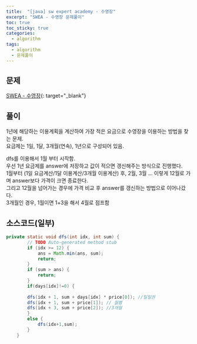 ```yaml
---
title:  "[java] sw expert academy - 수영장"
excerpt: "SWEA - 수영장 문제풀이"
toc: true
toc_sticky: true
categories:
  - algorithm
tags:
  - algorithm
  - 문제풀이
---
```

## 문제  
[SWEA - 수영장](https://swexpertacademy.com/main/code/problem/problemDetail.do?contestProbId=AV5PpFQaAQMDFAUq){: target="_blank"}  
## 풀이  
1년에 해당하는 이용계획을 계산하여 가장 적은 요금으로 수영장을 이용하는 방법을 찾는 문제.  
요금제는 1일, 1달, 3개월(연속), 1년으로 구성되어 있음.

dfs를 이용해서 1월 부터 시작함.  
우선 1년 요금제를 answer에 저장하고 값이 적으면 갱신해주는 방식으로 진행했다.  
1월부터 (1일 요금계산/1달 이용계산/3개월 이용계산) 후, 2월, 3월 ... 이렇게 12월로 가며 answer보다 가격이 크면 종료한다.  
그리고 12월을 넘어가는 경우에 가격 비교 후 answer를 갱신하는 방법으로 이어나갔다.  
3개월인 경우, 1월이면 1+3을 해서 4월로 점프함  

## 소스코드(일부)  
```java
private static void dfs(int idx, int sum) {
		// TODO Auto-generated method stub
		if (idx >= 12) {
			ans = Math.min(ans, sum);
			return;
		}
		if (sum > ans) {
			return;
		}
		if(days[idx]!=0) {
			
		dfs(idx + 1, sum + days[idx] * price[0]); //일일권
		dfs(idx + 1, sum + price[1]); // 월별
		dfs(idx + 3, sum + price[2]); //3개월
		}
		else {
			dfs(idx+1,sum);
		}
	}
```
